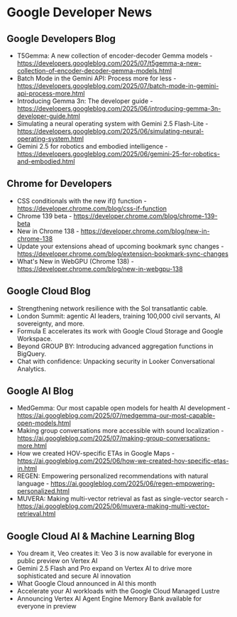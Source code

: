 # Google Developer News

## Google Developers Blog
- T5Gemma: A new collection of encoder-decoder Gemma models - https://developers.googleblog.com/2025/07/t5gemma-a-new-collection-of-encoder-decoder-gemma-models.html
- Batch Mode in the Gemini API: Process more for less - https://developers.googleblog.com/2025/07/batch-mode-in-gemini-api-process-more.html
- Introducing Gemma 3n: The developer guide - https://developers.googleblog.com/2025/06/introducing-gemma-3n-developer-guide.html
- Simulating a neural operating system with Gemini 2.5 Flash-Lite - https://developers.googleblog.com/2025/06/simulating-neural-operating-system.html
- Gemini 2.5 for robotics and embodied intelligence - https://developers.googleblog.com/2025/06/gemini-25-for-robotics-and-embodied.html

## Chrome for Developers
- CSS conditionals with the new if() function - https://developer.chrome.com/blog/css-if-function
- Chrome 139 beta - https://developer.chrome.com/blog/chrome-139-beta
- New in Chrome 138 - https://developer.chrome.com/blog/new-in-chrome-138
- Update your extensions ahead of upcoming bookmark sync changes - https://developer.chrome.com/blog/extension-bookmark-sync-changes
- What's New in WebGPU (Chrome 138) - https://developer.chrome.com/blog/new-in-webgpu-138

## Google Cloud Blog
- Strengthening network resilience with the Sol transatlantic cable.
- London Summit: agentic AI leaders, training 100,000 civil servants, AI sovereignty, and more.
- Formula E accelerates its work with Google Cloud Storage and Google Workspace.
- Beyond GROUP BY: Introducing advanced aggregation functions in BigQuery.
- Chat with confidence: Unpacking security in Looker Conversational Analytics.

## Google AI Blog
- MedGemma: Our most capable open models for health AI development - https://ai.googleblog.com/2025/07/medgemma-our-most-capable-open-models.html
- Making group conversations more accessible with sound localization - https://ai.googleblog.com/2025/07/making-group-conversations-more.html
- How we created HOV-specific ETAs in Google Maps - https://ai.googleblog.com/2025/06/how-we-created-hov-specific-etas-in.html
- REGEN: Empowering personalized recommendations with natural language - https://ai.googleblog.com/2025/06/regen-empowering-personalized.html
- MUVERA: Making multi-vector retrieval as fast as single-vector search - https://ai.googleblog.com/2025/06/muvera-making-multi-vector-retrieval.html

## Google Cloud AI & Machine Learning Blog
- You dream it, Veo creates it: Veo 3 is now available for everyone in public preview on Vertex AI
- Gemini 2.5 Flash and Pro expand on Vertex AI to drive more sophisticated and secure AI innovation
- What Google Cloud announced in AI this month
- Accelerate your AI workloads with the Google Cloud Managed Lustre
- Announcing Vertex AI Agent Engine Memory Bank available for everyone in preview
